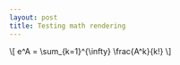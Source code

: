 ```yaml
---
layout: post
title: Testing math rendering
---
```


\\[
  e^A = \sum_{k=1}^{\infty} \frac{A^k}{k!}
\\]  
